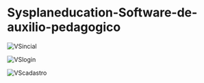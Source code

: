 # Sysplaneducation-Software-de-auxilio-pedagogico

![VSincial](https://github.com/matheussoares1/Sysplaneducation-Software-de-auxilio-pedagogico/assets/111543203/212c6d4f-f993-471d-8843-d7e1f0682671)


![VSlogin](https://github.com/matheussoares1/Sysplaneducation-Software-de-auxilio-pedagogico/assets/111543203/667a6367-564f-48d0-a7b8-ae4c3f26893f)

![VScadastro](https://github.com/matheussoares1/Sysplaneducation-Software-de-auxilio-pedagogico/assets/111543203/0f3775db-337f-41ac-b522-2cecd715d28b)
